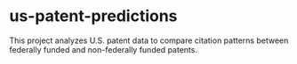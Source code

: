# us-patent-predictions
This project analyzes U.S. patent data to compare citation patterns between federally funded and non-federally funded patents. 
